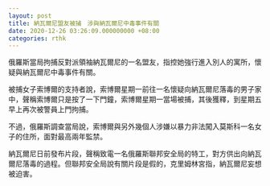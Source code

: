 ```yaml
---
layout: post
title: 納瓦爾尼盟友被捕　涉與納瓦爾尼中毒事件有關
date: 2020-12-26 03:26:09.000000000 +08:00
categories: rthk
---
```


俄羅斯當局拘捕反對派領袖納瓦爾尼的一名盟友，指控她強行進入別人的寓所，懷疑與納瓦爾尼中毒事件有關。

被捕女子索博爾的支持者說，索博爾星期一前往一名懷疑向納瓦爾尼落毒的男子家中，聲稱索博爾只是按了一下門鐘，索博爾星期一當場被捕，其後獲釋，到星期五早上再次被警員上門拘捕。

不過，俄羅斯調查當局說，索博爾與另外幾個人涉嫌以暴力非法闖入莫斯科一名女子的住所，面對最高兩年監禁。

納瓦爾尼日前發布片段，聲稱致電一名俄羅斯聯邦安全局的特工，對方供出向納瓦爾尼落毒的過程。但聯邦安全局說有關片段是假的，克里姆林宮指，納瓦爾尼妄想被迫害。
